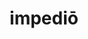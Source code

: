 ---
title: impediō
meaning: to slow down, stop
ch: eleven
pos: verb
inf: impedīre
secondppstem: imped
infend: īre
conjugation: fourth
derivative: impediment
---